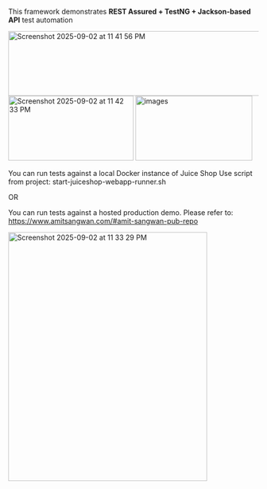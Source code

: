 
This framework demonstrates **REST Assured + TestNG + Jackson-based API** test automation

<img width="900" height="130" alt="Screenshot 2025-09-02 at 11 41 56 PM" src="https://github.com/user-attachments/assets/2945d686-b08c-46d2-a820-628e1a486d54" />

<img width="252" height="130" alt="Screenshot 2025-09-02 at 11 42 33 PM" src="https://github.com/user-attachments/assets/3bb84bce-0f79-4787-8612-93453bee6ef9" />
<img width="235" height="130" alt="images" src="https://github.com/user-attachments/assets/d8ccbb83-b367-4d96-a787-db61dd7caede" />



You can run tests against a local Docker instance of Juice Shop
Use script from project: start-juiceshop-webapp-runner.sh

OR

You can run tests against a hosted production demo. 
Please refer to: https://www.amitsangwan.com/#amit-sangwan-pub-repo



<img width="400" height="500" alt="Screenshot 2025-09-02 at 11 33 29 PM" src="https://github.com/user-attachments/assets/46565d89-ffb7-4ef3-afdb-a341cc55ddc4" />
